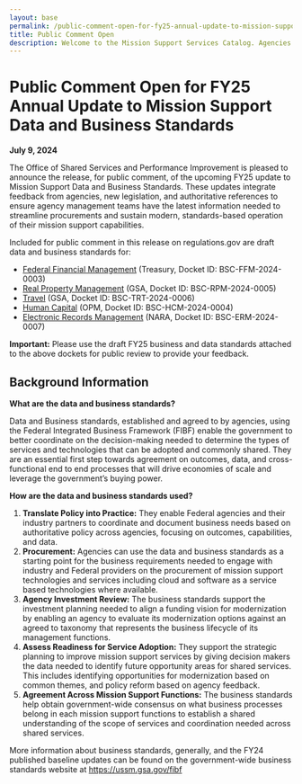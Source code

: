 ```yaml
---
layout: base
permalink: /public-comment-open-for-fy25-annual-update-to-mission-support-data-and-business-standards/
title: Public Comment Open
description: Welcome to the Mission Support Services Catalog. Agencies can use this catalog to learn about services and technologies that will enhance their capacity to deliver on their mission support responsibilities. The catalog directs agencies to the websites and contact information of servicing organizations and providers that are making these capabilities available to the Federal community.
---
```


<div id="main-content">
    <div class="grid-container padding-bottom-5 padding-top-5">
        <h1>
            Public Comment Open for FY25 Annual Update to Mission Support Data and Business Standards
        </h1>
        <p><b>July 9, 2024</b></p>
        <p>The Office of Shared Services and Performance Improvement is pleased to announce the release, for public comment, of the upcoming FY25 update to Mission Support Data and Business Standards. These updates integrate feedback from agencies, new legislation, and authoritative references to ensure agency management teams have the latest information needed to streamline procurements and sustain modern, standards-based operation of their mission support capabilities.</p>
        <p>Included for public comment in this release on regulations.gov are draft data and business standards for:</p>
        <ul>
            <li><a href="https://www.regulations.gov/docket/BSC-FFM-2024-0003" title="Federal Financial Management" target="_blank">Federal Financial Management</a> (Treasury, Docket ID: BSC-FFM-2024-0003)</li>
            <li><a href="https://www.regulations.gov/docket/BSC-RPM-2024-0005" title="Real Property Management" target="_blank">Real Property Management</a> (GSA, Docket ID: BSC-RPM-2024-0005)</li>
            <li><a href="https://www.regulations.gov/docket/BSC-TRT-2024-0006" title="Travel" target="_blank">Travel</a> (GSA, Docket ID: BSC-TRT-2024-0006)</li>
            <li><a href="https://www.regulations.gov/docket/BSC-HCM-2024-0004" title="" target="_blank">Human Capital</a> (OPM, Docket ID: BSC-HCM-2024-0004)</li>
            <li><a href="https://www.regulations.gov/docket/BSC-ERM-2024-0007" title="Electronic Records Management" target="_blank">Electronic Records Management</a> (NARA, Docket ID: BSC-ERM-2024-0007)</li>
        </ul>
        <p><b>Important:</b> Please use the draft FY25  business and data standards attached to the above dockets for public review to provide your feedback.</p>
        <h2>Background Information</h2>
        <p><b>What are the data and business standards?</b></p>
        <p>Data and Business standards, established and agreed to by agencies, using the Federal Integrated Business Framework (FIBF) enable the government to better coordinate on the decision-making needed to determine the types of services and technologies that can be adopted and commonly shared. They are an essential first step towards agreement on outcomes, data, and cross-functional end to end processes that will drive economies of scale and leverage the government’s buying power.</p>
        <p><b>How are the data and business standards used?</b></p>
        <ol>
            <li><b>Translate Policy into Practice:</b> They enable Federal agencies and their  industry partners to coordinate and document business needs based on authoritative policy across agencies, focusing on outcomes, capabilities, and data.</li>
            <li><b>Procurement:</b> Agencies can use the data and business standards as a starting point for the business requirements needed to engage with industry and Federal providers on the procurement of mission support technologies and services including cloud and software as a service based technologies where available.
            </li>
            <li><b>Agency Investment Review:</b> The business standards support the investment planning needed to align a funding vision for modernization by enabling an agency to evaluate its modernization options against an agreed to taxonomy that represents the business lifecycle of its management functions.</li>
            <li><b>Assess Readiness for Service Adoption:</b> They support the strategic planning to improve mission support services by giving decision makers the data needed to identify future opportunity areas for shared services. This includes identifying opportunities for modernization based on common themes, and policy reform based on agency feedback.</li>
            <li>
            <b>Agreement Across Mission Support Functions:</b> The business standards help obtain government-wide consensus on what business processes belong in each mission support functions to establish a shared understanding of the scope of services and coordination needed across shared services.
            </li>
        </ol>
        <p>More information about business standards, generally, and the FY24 published baseline updates can be found on the government-wide business standards website at <a href="https://ussm.gsa.gov/fibf" title="Mission Support Business Standards">https://ussm.gsa.gov/fibf</a></p>
    </div>
</div>

